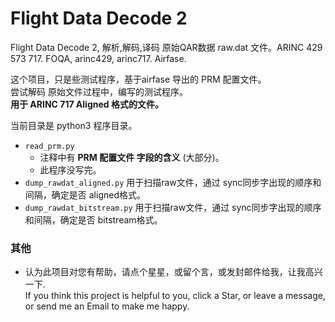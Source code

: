 # Flight Data Decode 2   

Flight Data Decode 2, 解析,解码,译码 原始QAR数据 raw.dat 文件。ARINC 429 573 717. FOQA, arinc429, arinc717. Airfase.  

这个项目，只是些测试程序，基于airfase 导出的 PRM 配置文件。   
尝试解码 原始文件过程中，编写的测试程序。   
**用于 ARINC 717 Aligned 格式的文件。**   

当前目录是 python3 程序目录。  
* `read_prm.py`   
  - 注释中有 **PRM 配置文件 字段的含义** (大部分)。  
  - 此程序没写完。  
* `dump_rawdat_aligned.py` 用于扫描raw文件，通过 sync同步字出现的顺序和间隔，确定是否 aligned格式。  
* `dump_rawdat_bitstream.py` 用于扫描raw文件，通过 sync同步字出现的顺序和间隔，确定是否 bitstream格式。  

### 其他  
* 认为此项目对您有帮助，请点个星星，或留个言，或发封邮件给我，让我高兴一下.   
  If you think this project is helpful to you, click a Star, or leave a message, or send me an Email to make me happy.  


